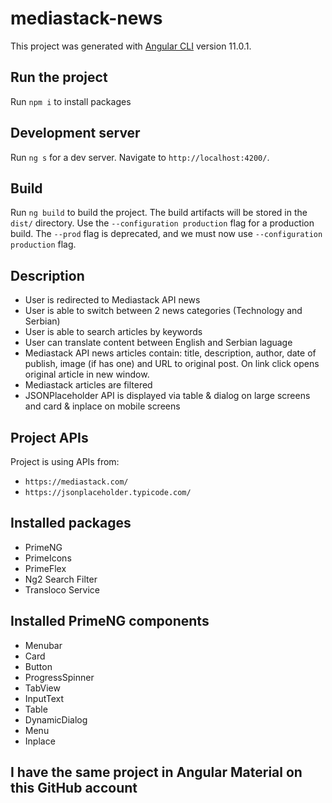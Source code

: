 # mediastack-news

This project was generated with [Angular CLI](https://github.com/angular/angular-cli) version 11.0.1.

## Run the project

Run `npm i` to install packages

## Development server

Run `ng s` for a dev server. Navigate to `http://localhost:4200/`.

## Build

Run `ng build` to build the project. The build artifacts will be stored in the `dist/` directory. Use the `--configuration production` flag for a production build. The `--prod` flag is deprecated, and we must now use `--configuration production` flag.

## Description

- User is redirected to Mediastack API news
- User is able to switch between 2 news categories (Technology and Serbian)
- User is able to search articles by keywords
- User can translate content between English and Serbian laguage
- Mediastack API news articles contain: title, description, author, date of publish, image (if has one) and URL to original post. On link click opens original article in new window.
- Mediastack articles are filtered
- JSONPlaceholder API is displayed via table & dialog on large screens and card & inplace on mobile screens

## Project APIs

Project is using APIs from:

- `https://mediastack.com/`
- `https://jsonplaceholder.typicode.com/`

## Installed packages

- PrimeNG
- PrimeIcons
- PrimeFlex
- Ng2 Search Filter
- Transloco Service

## Installed PrimeNG components

- Menubar
- Card
- Button
- ProgressSpinner
- TabView
- InputText
- Table
- DynamicDialog
- Menu
- Inplace

## I have the same project in Angular Material on this GitHub account
